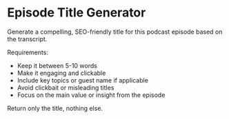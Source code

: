# Episode Title Generator

Generate a compelling, SEO-friendly title for this podcast episode based on the transcript.

Requirements:
- Keep it between 5-10 words
- Make it engaging and clickable
- Include key topics or guest name if applicable
- Avoid clickbait or misleading titles
- Focus on the main value or insight from the episode

Return only the title, nothing else.